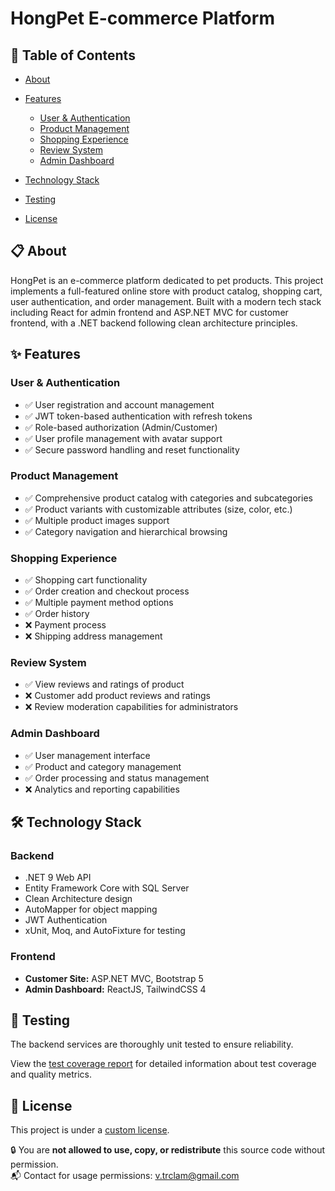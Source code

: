 # HongPet E-commerce Platform

## 📑 Table of Contents
- [About](#-about)
- [Features](#-features)
  - [User & Authentication](#user--authentication)
  - [Product Management](#product-management)
  - [Shopping Experience](#shopping-experience)
  - [Review System](#review-system)
  - [Admin Dashboard](#admin-dashboard)
- [Technology Stack](#️-technology-stack)

- [Testing](#-testing)
- [License](#-license)

## 📋 About

HongPet is an e-commerce platform dedicated to pet products. This project implements a full-featured online store with product catalog, shopping cart, user authentication, and order management. Built with a modern tech stack including React for admin frontend and ASP.NET MVC for customer frontend, with a .NET backend following clean architecture principles.

## ✨ Features

### User & Authentication
- ✅ User registration and account management
- ✅ JWT token-based authentication with refresh tokens
- ✅ Role-based authorization (Admin/Customer)
- ✅ User profile management with avatar support
- ✅ Secure password handling and reset functionality

### Product Management
- ✅ Comprehensive product catalog with categories and subcategories
- ✅ Product variants with customizable attributes (size, color, etc.)
- ✅ Multiple product images support
- ✅ Category navigation and hierarchical browsing

### Shopping Experience
- ✅ Shopping cart functionality
- ✅ Order creation and checkout process
- ✅ Multiple payment method options
- ✅ Order history
- ❌ Payment process
- ❌ Shipping address management

### Review System
- ✅ View reviews and ratings of product
- ❌ Customer add product reviews and ratings
- ❌ Review moderation capabilities for administrators

### Admin Dashboard
- ✅ User management interface
- ✅ Product and category management
- ✅ Order processing and status management
- ❌ Analytics and reporting capabilities

## 🛠️ Technology Stack

### Backend
- .NET 9 Web API
- Entity Framework Core with SQL Server
- Clean Architecture design
- AutoMapper for object mapping
- JWT Authentication
- xUnit, Moq, and AutoFixture for testing

### Frontend
- **Customer Site:** ASP.NET MVC, Bootstrap 5
- **Admin Dashboard:** ReactJS, TailwindCSS 4

## 🧪 Testing

The backend services are thoroughly unit tested to ensure reliability.


View the [test coverage report](https://github.com/vliam0602/hongpet-ecommerce/tree/main/HongPet.Backend/test) for detailed information about test coverage and quality metrics.

## 📄 License

This project is under a [custom license](./LICENSE).

🔒 You are **not allowed to use, copy, or redistribute** this source code without permission.  
📬 Contact for usage permissions: v.trclam@gmail.com